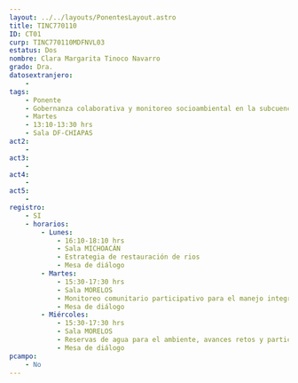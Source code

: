 ```yaml
---
layout: ../../layouts/PonentesLayout.astro
title: TINC770110
ID: CT01
curp: TINC770110MDFNVL03
estatus: Dos
nombre: Clara Margarita Tinoco Navarro
grado: Dra.
datosextranjero:
    - 
tags:
    - Ponente
    - Gobernanza colaborativa y monitoreo socioambiental en la subcuenca del Río Santa María
    - Martes
    - 13:10-13:30 hrs
    - Sala DF-CHIAPAS
act2: 
    - 
act3: 
    - 
act4: 
    - 
act5: 
    - 
registro:
    - SI
    - horarios:
        - Lunes:  
            - 16:10-18:10 hrs
            - Sala MICHOACÁN
            - Estrategia de restauración de rios
            - Mesa de diálogo
        - Martes:  
            - 15:30-17:30 hrs
            - Sala MORELOS
            - Monitoreo comunitario participativo para el manejo integrado de cuencas
            - Mesa de diálogo
        - Miércoles:  
            - 15:30-17:30 hrs
            - Sala MORELOS
            - Reservas de agua para el ambiente, avances retos y particularidades sociohidrológicas en cuencas mexicanas
            - Mesa de diálogo
pcampo:
    - No
---
```


